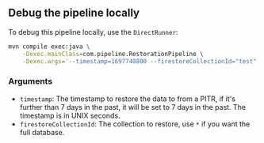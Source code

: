 ## Debug the pipeline locally

To debug this pipeline locally, use the `DirectRunner`:

```bash
mvn compile exec:java \
    -Dexec.mainClass=com.pipeline.RestorationPipeline \
    -Dexec.args='--timestamp=1697740800 --firestoreCollectionId="test" --firestoreDb="test" --tempLocation="gs://PROJECT_ID.appspot.com" --project="PROJECT_ID"'
```

### Arguments

- `timestamp`: The timestamp to restore the data to from a PITR, if it's further than 7 days in the past, it will be set to 7 days in the past. The timestamp is in UNIX seconds.
- `firestoreCollectionId`: The collection to restore, use `*` if you want the full database.